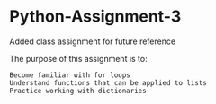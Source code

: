 # Python-Assignment-3
Added class assignment for future reference 

The purpose of this assignment is to:

    Become familiar with for loops
    Understand functions that can be applied to lists
    Practice working with dictionaries
